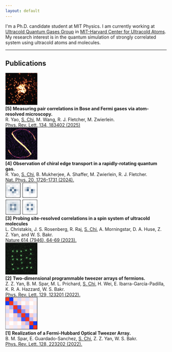 ```yaml
---
layout: default
---
```

I'm a Ph.D. candidate student at MIT Physics. I am currently working at [Ultracold Quantum Gases Group](https://quantumgas.mit.edu/) in [MIT-Harvard Center for Ultracold Atoms](http://cua.mit.edu). My research interest is in the quantum simulation of strongly correlated system using ultracold atoms and molecules.

---

## Publications

<div class="publication-entry">
  <img src="assets/img/becmicroscope.png" alt="BEC Microscope" width="100px" />
  <div class="publication-details">
    <strong>[5]</strong> <strong>Measuring pair correlations in Bose and Fermi gases via atom-resolved microscopy.</strong><br>
    R. Yao, <u>S. Chi</u>, M. Wang, R. J. Fletcher, M. Zwierlein.<br>
    <a href="https://journals.aps.org/prl/abstract/10.1103/PhysRevLett.134.183402">Phys. Rev. Lett. 134, 183402 (2025)</a>
  </div>
</div>

<div class="publication-entry">
  <img src="assets/img/edgestate.png" alt="Edge State" width="100px" />
  <div class="publication-details">
    <strong>[4]</strong> <strong>Observation of chiral edge transport in a rapidly-rotating quantum gas.</strong><br>
    R. Yao, <u>S. Chi</u>, B. Mukherjee, A. Shaffer, M. Zwierlein, R. J. Fletcher.<br>
    <a href="https://www.nature.com/articles/s41567-024-02617-7">Nat. Phys. 20, 1726–1731 (2024).</a>
  </div>
</div>

<div class="publication-entry">
  <img src="assets/img/mol_corr.jpg" alt="Molecular Correlations" width="100px" />
  <div class="publication-details">
    <strong>[3]</strong> <strong>Probing site-resolved correlations in a spin system of ultracold molecules</strong><br>
    L. Christakis, J. S. Rosenberg, R. Raj, <u>S. Chi</u>, A. Morningstar, D. A. Huse, Z. Z. Yan, and W. S. Bakr.<br>
    <a href="https://www.nature.com/articles/s41586-022-05558-4">Nature 614 (7946), 64-69 (2023).</a>
  </div>
</div>

<div class="publication-entry">
  <img src="assets/img/twod_array.png" alt="Two-Dimensional Array" width="100px" />
  <div class="publication-details">
    <strong>[2]</strong> <strong>Two-dimensional programmable tweezer arrays of fermions.</strong><br>
    Z. Z. Yan, B. M. Spar, M. L. Prichard, <u>S. Chi</u>, H. Wei, E. Ibarra-García-Padilla, K. R. A. Hazzard, W. S. Bakr.<br>
    <a href="https://journals.aps.org/prl/abstract/10.1103/PhysRevLett.129.123201">Phys. Rev. Lett. 129, 123201 (2022).</a>
  </div>
</div>

<div class="publication-entry">
  <img src="assets/img/tweezer_corr.png" alt="Tweezer Correlations" width="100px" />
  <div class="publication-details">
    <strong>[1]</strong> <strong>Realization of a Fermi-Hubbard Optical Tweezer Array.</strong><br>
    B. M. Spar, E. Guardado-Sanchez, <u>S. Chi</u>, Z. Z. Yan, W. S. Bakr.<br>
    <a href="https://journals.aps.org/prl/abstract/10.1103/PhysRevLett.128.223202">Phys. Rev. Lett. 128, 223202 (2022).</a>
  </div>
</div>

<!-- 
![img3](assets/img/becmicroscope.png){: width="100px" style="float:left; padding-right:15px;padding-bottom:40px"}
**Measuring pair correlations in Bose and Fermi gases via atom-resolved microscopy.**<br>
R. Yao, **<u>S. Chi</u>**, M. Wang, R. J. Fletcher, M. Zwierlein.<br>
[To be published.](https://)
<br>
<br>
![img3](assets/img/edgestate.png){: width="100px" style="float:left; padding-right:15px;padding-bottom:40px"}
**Observation of chiral edge transport in a rapidly-rotating quantum gas.**<br>
R. Yao, **<u>S. Chi</u>**, B. Mukherjee, A. Shaffer, M. Zwierlein, R. J. Fletcher.<br>
[_Nat. Phys._ 20, 1726–1731 (2024).](https://www.nature.com/articles/s41567-024-02617-7)
<br>
<br>
![img3](assets/img/mol_corr.jpg){: width="100px" style="float:left; padding-right:15px;padding-bottom:40px"}
**Probing site-resolved correlations in a spin system of ultracold molecules** <br>
L. Christakis, J. S. Rosenberg, R. Raj, **<u>S. Chi</u>**, A. Morningstar, D. A. Huse, Z. Z. Yan, and W. S. Bakr.<br>
[_Nature_ 614 (7946), 64-69 (2023).](https://www.nature.com/articles/s41586-022-05558-4)
<br>
<br>
![img3](assets/img/twod_array.png){: width="100px" style="float:left; padding-right:15px;padding-bottom:40px"}
**Two-dimensional programmable tweezer arrays of fermions.**<br>
Z. Z. Yan, B. M. Spar, M. L. Prichard, **<u>S. Chi</u>**, H. Wei, E. Ibarra-Garc ́ıa-Padilla, K. R. A. Hazzard, W. S. Bakr.<br>
[_Phys. Rev. Lett._ 129, 123201 (2022).](https://journals.aps.org/prl/abstract/10.1103/PhysRevLett.129.123201)
<br>
<br>
![img3](assets/img/tweezer_corr.png){: width="100px" style="float:left; padding-right:15px;padding-bottom:40px"}
**Realization of a Fermi-Hubbard Optical Tweezer Array.**<br>
B. M. Spar, E. Guardado-Sanchez, **<u>S. Chi</u>**, Z. Z. Yan, W. S. Bakr.<br>
[_Phys. Rev. Lett._ 128, 223202 (2022).](https://journals.aps.org/prl/abstract/10.1103/PhysRevLett.128.223202)
<br>
<br> -->
